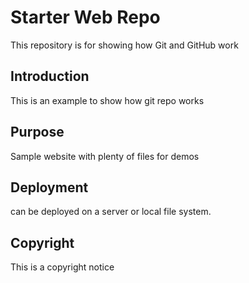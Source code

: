 # Starter Web Repo

This repository is for showing how Git and GitHub work

## Introduction

This is an example to show how git repo works 

## Purpose

Sample website with plenty of files for demos

## Deployment

can be deployed on a server or local file system.

## Copyright

This is a copyright notice

